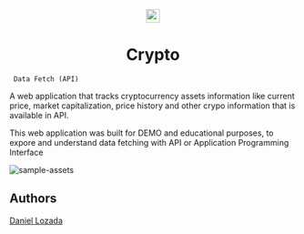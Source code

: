 <p align="center" >
  <a href="https://www.adazolhub.com">
    <img src="https://firebasestorage.googleapis.com/v0/b/djlozada.appspot.com/o/mdx%2Freadme-logo.svg?alt=media&token=1a4bad4d-0168-40be-9082-efb5fa244915" height="24"/>
  </a>

</p>
<h1 align="center"> Crypto </h1>

<p align="justify">
    <code align="jusify"> Data Fetch (API) </code>
</p>

A web application that tracks cryptocurrency assets information like current price, market capitalization, price history and other crypo information that is available in API.

This web application was built for DEMO and educational purposes, to expore and understand data fetching with API or Application Programming Interface




![sample-assets](https://firebasestorage.googleapis.com/v0/b/djlozada.appspot.com/o/mdx%2Fcrypto-update-01.png?alt=media&token=9f819a8a-c4dc-4d90-b696-5979fc5f0d86)

## Authors

[Daniel Lozada](https://www.github.com/adazol123)
